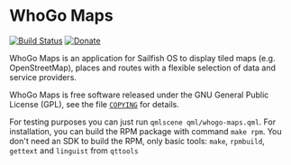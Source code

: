 WhoGo Maps
=========

[![Build Status](https://travis-ci.org/otsaloma/whogo-maps.svg)](
https://travis-ci.org/otsaloma/whogo-maps)
[![Donate](https://img.shields.io/badge/donate-paypal.me-blue.svg)](
https://www.paypal.me/otsaloma)

WhoGo Maps is an application for Sailfish OS to display tiled maps (e.g.
OpenStreetMap), places and routes with a flexible selection of data and
service providers.

WhoGo Maps is free software released under the GNU General Public License
(GPL), see the file [`COPYING`](COPYING) for details.

For testing purposes you can just run `qmlscene qml/whogo-maps.qml`. For
installation, you can build the RPM package with command `make rpm`. You
don't need an SDK to build the RPM, only basic tools: `make`,
`rpmbuild`, `gettext` and `linguist` from `qttools`

